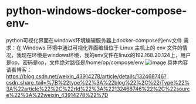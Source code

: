 # python-windows-docker-compose-env-
python可视化界面在windows环境编辑服务器上docker-compose的env文件
需求：在 Windows 环境中通过可视化界面编辑位于 Linux 主机上的 env 文件的情况，我现在环境是windows环境，我的env文件在linux的192.168.20.124上，用户是op，密码是op，文件绝对路径是/home/op/compose/env
![image](https://github.com/cmdch2017/python-windows-docker-compose-env-/assets/32605664/b5133ab8-dc00-4e13-95cb-84905f3bc867)
具体内容请看博客：https://blog.csdn.net/weixin_43914278/article/details/132468746?csdn_share_tail=%7B%22type%22%3A%22blog%22%2C%22rType%22%3A%22article%22%2C%22rId%22%3A%22132468746%22%2C%22source%22%3A%22weixin_43914278%22%7D
